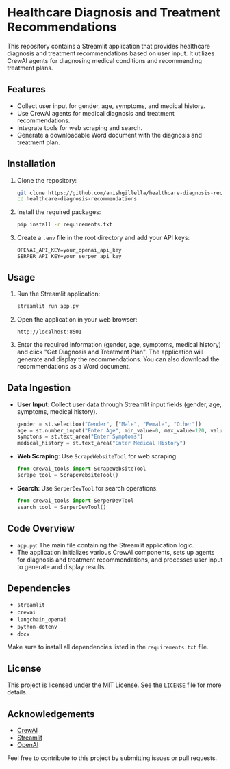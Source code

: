 # Healthcare Diagnosis and Treatment Recommendations

This repository contains a Streamlit application that provides healthcare diagnosis and treatment recommendations based on user input. It utilizes CrewAI agents for diagnosing medical conditions and recommending treatment plans.

## Features

- Collect user input for gender, age, symptoms, and medical history.
- Use CrewAI agents for medical diagnosis and treatment recommendations.
- Integrate tools for web scraping and search.
- Generate a downloadable Word document with the diagnosis and treatment plan.

## Installation

1. Clone the repository:
    ```bash
    git clone https://github.com/anishgillella/healthcare-diagnosis-recommendations.git
    cd healthcare-diagnosis-recommendations
    ```

2. Install the required packages:
    ```bash
    pip install -r requirements.txt
    ```

3. Create a `.env` file in the root directory and add your API keys:
    ```plaintext
    OPENAI_API_KEY=your_openai_api_key
    SERPER_API_KEY=your_serper_api_key
    ```

## Usage

1. Run the Streamlit application:
    ```bash
    streamlit run app.py
    ```

2. Open the application in your web browser:
    ```plaintext
    http://localhost:8501
    ```

3. Enter the required information (gender, age, symptoms, medical history) and click "Get Diagnosis and Treatment Plan". The application will generate and display the recommendations. You can also download the recommendations as a Word document.

## Data Ingestion

- **User Input**: Collect user data through Streamlit input fields (gender, age, symptoms, medical history).
  ```python
  gender = st.selectbox("Gender", ["Male", "Female", "Other"])
  age = st.number_input("Enter Age", min_value=0, max_value=120, value=25)
  symptons = st.text_area("Enter Symptoms")
  medical_history = st.text_area("Enter Medical History")
  ```

- **Web Scraping**: Use `ScrapeWebsiteTool` for web scraping.
  ```python
  from crewai_tools import ScrapeWebsiteTool
  scrape_tool = ScrapeWebsiteTool()
  ```

- **Search**: Use `SerperDevTool` for search operations.
  ```python
  from crewai_tools import SerperDevTool
  search_tool = SerperDevTool()
  ```

## Code Overview

- `app.py`: The main file containing the Streamlit application logic.
- The application initializes various CrewAI components, sets up agents for diagnosis and treatment recommendations, and processes user input to generate and display results.

## Dependencies

- `streamlit`
- `crewai`
- `langchain_openai`
- `python-dotenv`
- `docx`

Make sure to install all dependencies listed in the `requirements.txt` file.

## License

This project is licensed under the MIT License. See the `LICENSE` file for more details.

## Acknowledgements

- [CrewAI](https://github.com/crewai)
- [Streamlit](https://streamlit.io/)
- [OpenAI](https://openai.com/)

Feel free to contribute to this project by submitting issues or pull requests.
